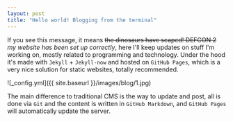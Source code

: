 ```yaml
---
layout: post
title: "Hello world! Blogging from the terminal"
---
```


If you see this message, it means ~~the dinosaurs have scaped! DEFCON 2~~ *my website has been set up correctly*, here I'll keep updates on stuff I'm working on, mostly related to programming and technology. Under the hood it's made with `Jekyll` + `Jekyll-now` and hosted on `GitHub Pages`, which is a very nice solution for static websites, totally recommended.

![_config.yml]({{ site.baseurl }}/images/blog/1.jpg)

The main difference to traditional CMS is the way to update and post, all is done via `Git` and the content is written in `GitHub Markdown`, and `GitHub Pages` will automatically update the server.
